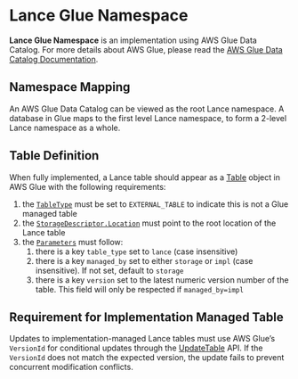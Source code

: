 # Lance Glue Namespace

**Lance Glue Namespace** is an implementation using AWS Glue Data Catalog.
For more details about AWS Glue, please read the [AWS Glue Data Catalog Documentation](https://docs.aws.amazon.com/glue/).

## Namespace Mapping

An AWS Glue Data Catalog can be viewed as the root Lance namespace.
A database in Glue maps to the first level Lance namespace,
to form a 2-level Lance namespace as a whole.

## Table Definition

When fully implemented, a Lance table should appear as a [Table](https://docs.aws.amazon.com/glue/latest/webapi/API_Table.html) 
object in AWS Glue with the following requirements:

1. the [`TableType`](https://docs.aws.amazon.com/glue/latest/webapi/API_Table.html#Glue-Type-Table-TableType) must be set to `EXTERNAL_TABLE` to indicate this is not a Glue managed table
2. the [`StorageDescriptor.Location`](https://docs.aws.amazon.com/glue/latest/webapi/API_StorageDescriptor.html#Glue-Type-StorageDescriptor-Location) must point to the root location of the Lance table
3. the [`Parameters`](https://docs.aws.amazon.com/glue/latest/webapi/API_Table.html#Glue-Type-Table-Parameters) must follow:
    1. there is a key `table_type` set to `lance` (case insensitive)
    2. there is a key `managed_by` set to either `storage` or `impl` (case insensitive). If not set, default to `storage`
    3. there is a key `version` set to the latest numeric version number of the table. This field will only be respected if `managed_by=impl`

## Requirement for Implementation Managed Table

Updates to implementation-managed Lance tables must use AWS Glue’s `VersionId` for conditional updates through the
[UpdateTable](https://docs.aws.amazon.com/glue/latest/webapi/API_UpdateTable.html) API. If the `VersionId` does not 
match the expected version, the update fails to prevent concurrent modification conflicts.

